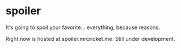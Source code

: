 # spoiler
It's going to spoil your favorite... everything, because reasons.

Right now is hosted at spoiler.mrcricket.me. Still under development.
